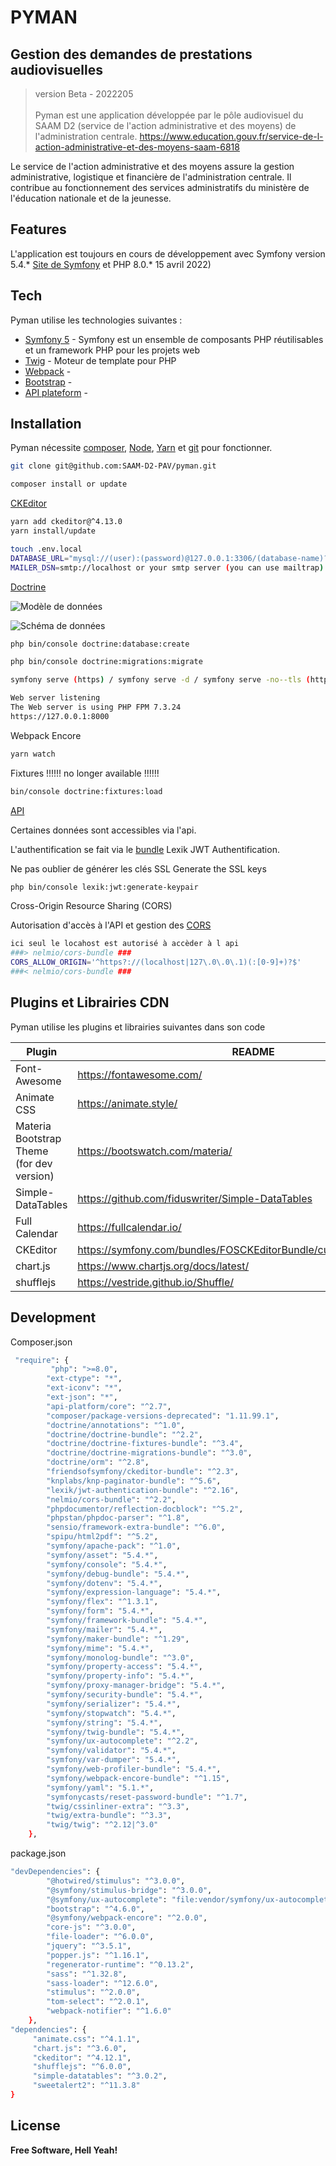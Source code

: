 #  PYMAN
## Gestion des demandes de prestations audiovisuelles
> version Beta - 2022205
<br/></br>
Pyman est une application développée par le pôle audiovisuel du SAAM D2 (service de l'action administrative et des moyens) de l'administration centrale. https://www.education.gouv.fr/service-de-l-action-administrative-et-des-moyens-saam-6818

Le service de l'action administrative et des moyens assure la gestion administrative, logistique et financière de l'administration centrale. Il contribue au fonctionnement des services administratifs du ministère de l'éducation nationale et de la jeunesse.


## Features

L'application est toujours en cours de développement avec Symfony version 5.4.* [Site de Symfony][Symfony 5] et PHP 8.0.* 15 avril 2022)

## Tech

Pyman utilise les technologies suivantes :

- [Symfony 5] - Symfony est un ensemble de composants PHP réutilisables et un framework PHP pour les projets web
- [Twig] - Moteur de template pour PHP
- [Webpack] - 
- [Bootstrap] - 
- [API plateform] -

## Installation

Pyman nécessite [composer], [Node], [Yarn] et [git] pour fonctionner.


```sh
git clone git@github.com:SAAM-D2-PAV/pyman.git
```

```sh
composer install or update
```
[CKEditor]
```sh
yarn add ckeditor@^4.13.0
yarn install/update
```

```sh
touch .env.local
DATABASE_URL="mysql://(user):(password)@127.0.0.1:3306/(database-name)?serverVersion=10.5.8-MariaDB"
MAILER_DSN=smtp://localhost or your smtp server (you can use mailtrap)
```


[Doctrine]


![Modèle de données][model-db]

![Schéma de données][schema-db]


```sh
php bin/console doctrine:database:create

php bin/console doctrine:migrations:migrate
```

```sh
symfony serve (https) / symfony serve -d / symfony serve -no--tls (http)
```

```sh
Web server listening                                                               
The Web server is using PHP FPM 7.3.24                                             
https://127.0.0.1:8000                                                             
```       

Webpack Encore

```sh
yarn watch
```

Fixtures !!!!!! no longer available !!!!!!
```sh
bin/console doctrine:fixtures:load 
```
[API]

Certaines données sont accessibles via l'api.

L'authentification se fait via le [bundle] Lexik JWT Authentification.

Ne pas oublier de générer les clés SSL
Generate the SSL keys
```sh
php bin/console lexik:jwt:generate-keypair
```
Cross-Origin Resource Sharing (CORS)

Autorisation d'accès à l'API et gestion des [CORS]
```sh
ici seul le locahost est autorisé à accèder à l api
###> nelmio/cors-bundle ###
CORS_ALLOW_ORIGIN='^https?://(localhost|127\.0\.0\.1)(:[0-9]+)?$'
###< nelmio/cors-bundle ###
```
## Plugins et Librairies CDN

Pyman utilise les plugins et librairies suivantes dans son code

| Plugin | README |
| ------ | ------ |
| Font-Awesome | https://fontawesome.com/ |
| Animate CSS | https://animate.style/|
| Materia Bootstrap Theme (for dev version) | https://bootswatch.com/materia/ |
| Simple-DataTables | https://github.com/fiduswriter/Simple-DataTables |
| Full Calendar | https://fullcalendar.io/ |
| CKEditor | https://symfony.com/bundles/FOSCKEditorBundle/current/installation.html |
| chart.js | https://www.chartjs.org/docs/latest/ |
| shufflejs | https://vestride.github.io/Shuffle/ |




## Development

Composer.json
```sh
 "require": {
         "php": ">=8.0",
        "ext-ctype": "*",
        "ext-iconv": "*",
        "ext-json": "*",
        "api-platform/core": "^2.7",
        "composer/package-versions-deprecated": "1.11.99.1",
        "doctrine/annotations": "^1.0",
        "doctrine/doctrine-bundle": "^2.2",
        "doctrine/doctrine-fixtures-bundle": "^3.4",
        "doctrine/doctrine-migrations-bundle": "^3.0",
        "doctrine/orm": "^2.8",
        "friendsofsymfony/ckeditor-bundle": "^2.3",
        "knplabs/knp-paginator-bundle": "^5.6",
        "lexik/jwt-authentication-bundle": "^2.16",
        "nelmio/cors-bundle": "^2.2",
        "phpdocumentor/reflection-docblock": "^5.2",
        "phpstan/phpdoc-parser": "^1.8",
        "sensio/framework-extra-bundle": "^6.0",
        "spipu/html2pdf": "^5.2",
        "symfony/apache-pack": "^1.0",
        "symfony/asset": "5.4.*",
        "symfony/console": "5.4.*",
        "symfony/debug-bundle": "5.4.*",
        "symfony/dotenv": "5.4.*",
        "symfony/expression-language": "5.4.*",
        "symfony/flex": "^1.3.1",
        "symfony/form": "5.4.*",
        "symfony/framework-bundle": "5.4.*",
        "symfony/mailer": "5.4.*",
        "symfony/maker-bundle": "^1.29",
        "symfony/mime": "5.4.*",
        "symfony/monolog-bundle": "^3.0",
        "symfony/property-access": "5.4.*",
        "symfony/property-info": "5.4.*",
        "symfony/proxy-manager-bridge": "5.4.*",
        "symfony/security-bundle": "5.4.*",
        "symfony/serializer": "5.4.*",
        "symfony/stopwatch": "5.4.*",
        "symfony/string": "5.4.*",
        "symfony/twig-bundle": "5.4.*",
        "symfony/ux-autocomplete": "^2.2",
        "symfony/validator": "5.4.*",
        "symfony/var-dumper": "5.4.*",
        "symfony/web-profiler-bundle": "5.4.*",
        "symfony/webpack-encore-bundle": "^1.15",
        "symfony/yaml": "5.1.*",
        "symfonycasts/reset-password-bundle": "^1.7",
        "twig/cssinliner-extra": "^3.3",
        "twig/extra-bundle": "^3.3",
        "twig/twig": "^2.12|^3.0"
    },
```
package.json
```sh
"devDependencies": {
        "@hotwired/stimulus": "^3.0.0",
        "@symfony/stimulus-bridge": "^3.0.0",
        "@symfony/ux-autocomplete": "file:vendor/symfony/ux-autocomplete/assets",
        "bootstrap": "^4.6.0",
        "@symfony/webpack-encore": "^2.0.0",
        "core-js": "^3.0.0",
        "file-loader": "^6.0.0",
        "jquery": "^3.5.1",
        "popper.js": "^1.16.1",
        "regenerator-runtime": "^0.13.2",
        "sass": "^1.32.8",
        "sass-loader": "^12.6.0",
        "stimulus": "^2.0.0",
        "tom-select": "^2.0.1",
        "webpack-notifier": "^1.6.0"
    },
"dependencies": {
     "animate.css": "^4.1.1",
     "chart.js": "^3.6.0",
     "ckeditor": "^4.12.1",
     "shufflejs": "^6.0.0",
     "simple-datatables": "^3.0.2",
     "sweetalert2": "^11.3.8"
}
```

## License

**Free Software, Hell Yeah!**

[//]: # (These are reference links used in the body of this note and get stripped out when the markdown processor does its job. There is no need to format nicely because it shouldn't be seen. Thanks SO - http://stackoverflow.com/questions/4823468/store-comments-in-markdown-syntax)

   
  
   [Symfony 5]: <https://symfony.com/>
   [composer]: <https://getcomposer.org/doc/00-intro.md>
   [Twig]: <https://twig.symfony.com/>
   [Webpack]: <https://symfony.com/doc/current/frontend.html>
   [git]: <https://git-scm.com/>
   [Bootstrap]: <https://getbootstrap.com/docs/5.0/getting-started/introduction/>
   [Yarn]: <https://yarnpkg.com/>
   [Node]: <https://nodejs.org/en/>
   [Doctrine]: <https://symfony.com/doc/current/doctrine.html#installing-doctrine>
   [model-db]: ./doc/modelisation-db.jpg "Modèle de données"
   [CKEditor]: <https://symfony.com/bundles/FOSCKEditorBundle/current/installation.html>
   [API Plateform]: https://api-platform.com/docs
   [schema-db]: ./doc/pyman_dbschema.svg  "schéma de données"
   [API]: https://api-platform.com/docs/distribution/
   [bundle]: https://symfony.com/bundles/LexikJWTAuthenticationBundle/current/index.html
   [CORS]: https://developer.mozilla.org/en-US/docs/Web/HTTP/CORS

